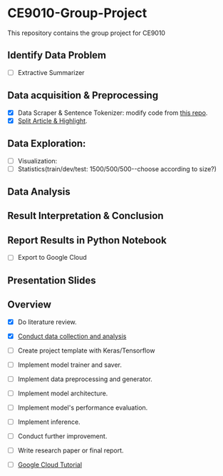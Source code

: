 # CE9010-Group-Project
This repository contains the group project for CE9010

## Identify Data Problem
- [ ] Extractive Summarizer
## Data acquisition & Preprocessing 
- [x] Data Scraper & Sentence Tokenizer: modify code from [this repo](https://github.com/abisee/cnn-dailymail). 
- [x] [Split Article & Highlight](https://github.com/EdinburghNLP/Refresh). 
## Data Exploration: 
- [ ] Visualization: 
- [ ] Statistics(train/dev/test: 1500/500/500--choose according to size?)

## Data Analysis

## Result Interpretation & Conclusion

## Report Results in Python Notebook
- [ ] Export to Google Cloud
## Presentation Slides


## Overview
- [x] Do literature review.
- [x] [Conduct data collection and analysis](https://github.com/EdinburghNLP/Refresh)

- [ ] Create project template with Keras/Tensorflow
- [ ] Implement model trainer and saver.
- [ ] Implement data preprocessing and generator.
- [ ] Implement model architecture.
- [ ] Implement model's performance evaluation.
- [ ] Implement inference.
- [ ] Conduct further improvement.
- [ ] Write research paper or final report.

- [ ] [Google Cloud Tutorial](http://cs231n.github.io/gce-tutorial/)
